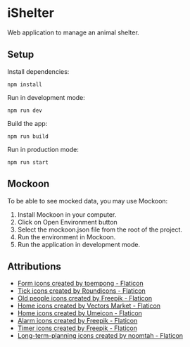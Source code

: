 # iShelter

Web application to manage an animal shelter.

## Setup

Install dependencies:

```
npm install
```

Run in development mode:

```
npm run dev
```

Build the app:

```
npm run build
```

Run in production mode:

```
npm run start
```

## Mockoon

To be able to see mocked data, you may use Mockoon:

1. Install Mockoon in your computer.
2. Click on Open Environment button
3. Select the mockoon.json file from the root of the project.
4. Run the environment in Mockoon.
5. Run the application in development mode.

## Attributions

- <a href="https://www.flaticon.com/free-icons/form" title="form icons">Form icons created by toempong - Flaticon</a>
- <a href="https://www.flaticon.com/free-icons/tick" title="tick icons">Tick icons created by Roundicons - Flaticon</a>
- <a href="https://www.flaticon.com/free-icons/old-people" title="old people icons">Old people icons created by Freepik - Flaticon</a>
- <a href="https://www.flaticon.com/free-icons/home" title="home icons">Home icons created by Vectors Market - Flaticon</a>
- <a href="https://www.flaticon.com/free-icons/home" title="home icons">Home icons created by Umeicon - Flaticon</a>
- <a href="https://www.flaticon.com/free-icons/alarm" title="alarm icons">Alarm icons created by Freepik - Flaticon</a>
- <a href="https://www.flaticon.com/free-icons/timer" title="timer icons">Timer icons created by Freepik - Flaticon</a>
- <a href="https://www.flaticon.com/free-icons/long-term-planning" title="long-term-planning icons">Long-term-planning icons created by noomtah - Flaticon</a>
